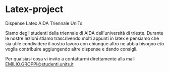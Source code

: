 # Latex-project
Dispense Latex AIDA Triennale UniTs

Siamo degli studenti della triennale di AIDA dell'università di trieste. Durante le nostre lezioni stiamo trascrivendo molti appunti in latex e pensiamo che sia utile condividere il nostro lavoro con chiunque altro ne abbia bisogno e/o voglia contribuire aggiungendo altre dispense e dando consigli.

Per qualsiasi cosa vi invito a contattarmi direttamente alla mail EMILIO.GROPPI@studenti.units.it
